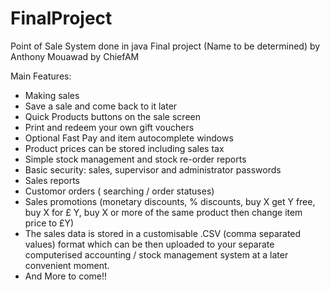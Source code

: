 # FinalProject
Point of Sale System done in java 
Final project (Name to be determined) by Anthony Mouawad by ChiefAM

Main Features:
- Making sales
- Save a sale and come back to it later
- Quick Products buttons on the sale screen
- Print and redeem your own gift vouchers
- Optional Fast Pay and item autocomplete windows
- Product prices can be stored including sales tax 
- Simple stock management and stock re-order reports
- Basic security: sales, supervisor and administrator passwords
- Sales reports
- Customor orders ( searching / order statuses)
- Sales promotions (monetary discounts, % discounts, buy X get Y free, buy X for £ Y, buy X or more of the same product then change item price to £Y)
- The sales data is stored in a customisable .CSV (comma separated values) format which can be then uploaded to your separate computerised accounting / stock management system at a later convenient moment.
- And More to come!!
